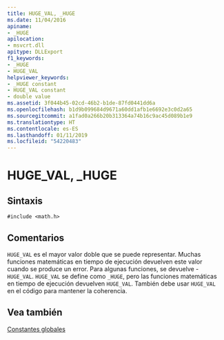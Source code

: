```yaml
---
title: HUGE_VAL, _HUGE
ms.date: 11/04/2016
apiname:
- _HUGE
apilocation:
- msvcrt.dll
apitype: DLLExport
f1_keywords:
- _HUGE
- HUGE_VAL
helpviewer_keywords:
- _HUGE constant
- HUGE_VAL constant
- double value
ms.assetid: 3f044b45-02cd-46b2-b1de-87fd0441dd6a
ms.openlocfilehash: b1d9b099684d9671a60dd1afb1e6692e3c0d2a65
ms.sourcegitcommit: a1fad0a266b20b313364a74b16c9ac45d089b1e9
ms.translationtype: HT
ms.contentlocale: es-ES
ms.lasthandoff: 01/11/2019
ms.locfileid: "54220483"
---
```

# <a name="hugeval-huge"></a>HUGE_VAL, _HUGE

## <a name="syntax"></a>Sintaxis

```
#include <math.h>
```

## <a name="remarks"></a>Comentarios

`HUGE_VAL` es el mayor valor doble que se puede representar. Muchas funciones matemáticas en tiempo de ejecución devuelven este valor cuando se produce un error. Para algunas funciones, se devuelve -`HUGE_VAL`. `HUGE_VAL` se define como `_HUGE`, pero las funciones matemáticas en tiempo de ejecución devuelven `HUGE_VAL`. También debe usar `HUGE_VAL` en el código para mantener la coherencia.

## <a name="see-also"></a>Vea también

[Constantes globales](../c-runtime-library/global-constants.md)
